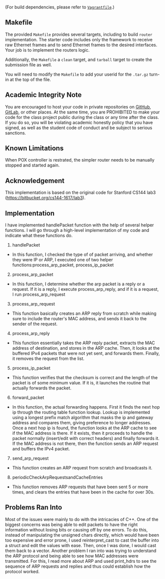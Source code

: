 
(For build dependencies, please refer to [`Vagrantfile`](Vagrantfile).)

## Makefile

The provided `Makefile` provides several targets, including to build `router` implementation.  The starter code includes only the framework to receive raw Ethernet frames and to send Ethernet frames to the desired interfaces.  Your job is to implement the routers logic.

Additionally, the `Makefile` a `clean` target, and `tarball` target to create the submission file as well.

You will need to modify the `Makefile` to add your userid for the `.tar.gz` turn-in at the top of the file.

## Academic Integrity Note

You are encouraged to host your code in private repositories on [GitHub](https://github.com/), [GitLab](https://gitlab.com), or other places.  At the same time, you are PROHIBITED to make your code for the class project public during the class or any time after the class.  If you do so, you will be violating academic honestly policy that you have signed, as well as the student code of conduct and be subject to serious sanctions.

## Known Limitations

When POX controller is restrated, the simpler router needs to be manually stopped and started again.

## Acknowledgement

This implementation is based on the original code for Stanford CS144 lab3 (https://bitbucket.org/cs144-1617/lab3).

## Implementation

I have implemented handlePacket function with the help of several helper functions. I will go through a high-level implementation of my code and indicate
what these functions do. 

1) handlePacket 
- In this function, I checked the type of of packet arriving, and whether they were IP or ARP, I executed one of two helper functions:process_arp_packet,  process_ip_packet

2) process_arp_packet
- In this function, I determine whether the arp packet is a reply or a request. If it is a reply, I execute process_arp_reply, and if it is 
  a request, I run process_arp_request

3) process_arp_request
- This function basically creates an ARP reply from scratch while making sure to include the router's MAC address, and sends it back to the sender of the  	 request.	

4) process_arp_reply
- This function essentially takes the ARP reply packet, extracts the MAC address of destination, and stores in the ARP cache. Then, it looks at
  the buffered IPv4 packets that were not yet sent, and forwards them. Finally, it removes the request from the list.

5) process_ip_packet
- This function verifies that the checksum is correct and the length of the packet is of some minimum value. If it is, it launches the routine that 
  actually forwards the packet.

6) forward_packet
- In this function, the actual forwarding happens. First it finds the next hop ip through the routing table function lookup. Lookup is implemented using
  a longest prefix match algorithm that masks the ip and gateway address and compares them, giving preference to longer addresses. Once a next hop ip is
  found, the function looks at the ARP cache to see if the MAC address is there. If it exists, then it proceeds to handle the packet normally (insert/edit with correct headers) and finally forwards it. If the MAC address is not there, then the function sends an ARP request and buffers the IPv4 packet.

7) send_arp_request
- This function creates an ARP request from scratch and broadcasts it. 

8) periodicCheckArpRequestsandCacheEntries
- This function removes ARP requests that have been sent 5 or more times, and clears the entries that have been in the cache for over 30s.

## Problems Ran Into

Most of the issues were mainly to do with the intricacies of C++. One of the biggest concerns was being able to edit packets to have the right information without losing bits or causing off by one errors. To do this, instead of manipulating the unsigned chars directly, which would have been too expensive and error prone, I used reinterpret_cast to cast the buffer into a struct and edit the values with ease. Then, once I was done, I would cast them back to a vector. Another problem I ran into was trying to understand the ARP protocol and being able to see how MAC addresses were transmitted. For this, I read more about ARP and used print_hdrs to see the sequence of ARP requests and replies and thus could establish how the protocol worked. 



